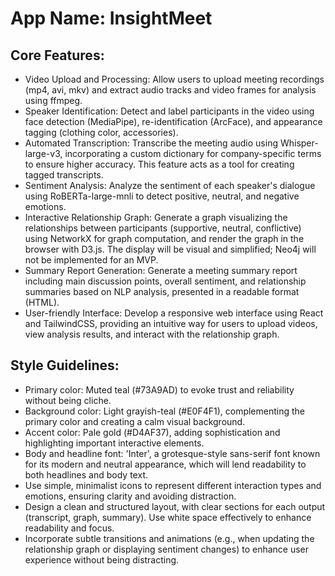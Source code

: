 # **App Name**: InsightMeet

## Core Features:

- Video Upload and Processing: Allow users to upload meeting recordings (mp4, avi, mkv) and extract audio tracks and video frames for analysis using ffmpeg.
- Speaker Identification: Detect and label participants in the video using face detection (MediaPipe), re-identification (ArcFace), and appearance tagging (clothing color, accessories).
- Automated Transcription: Transcribe the meeting audio using Whisper-large-v3, incorporating a custom dictionary for company-specific terms to ensure higher accuracy. This feature acts as a tool for creating tagged transcripts.
- Sentiment Analysis: Analyze the sentiment of each speaker's dialogue using RoBERTa-large-mnli to detect positive, neutral, and negative emotions.
- Interactive Relationship Graph: Generate a graph visualizing the relationships between participants (supportive, neutral, conflictive) using NetworkX for graph computation, and render the graph in the browser with D3.js. The display will be visual and simplified; Neo4j will not be implemented for an MVP.
- Summary Report Generation: Generate a meeting summary report including main discussion points, overall sentiment, and relationship summaries based on NLP analysis, presented in a readable format (HTML).
- User-friendly Interface: Develop a responsive web interface using React and TailwindCSS, providing an intuitive way for users to upload videos, view analysis results, and interact with the relationship graph.

## Style Guidelines:

- Primary color: Muted teal (#73A9AD) to evoke trust and reliability without being cliche.
- Background color: Light grayish-teal (#E0F4F1), complementing the primary color and creating a calm visual background.
- Accent color: Pale gold (#D4AF37), adding sophistication and highlighting important interactive elements.
- Body and headline font: 'Inter', a grotesque-style sans-serif font known for its modern and neutral appearance, which will lend readability to both headlines and body text.
- Use simple, minimalist icons to represent different interaction types and emotions, ensuring clarity and avoiding distraction.
- Design a clean and structured layout, with clear sections for each output (transcript, graph, summary). Use white space effectively to enhance readability and focus.
- Incorporate subtle transitions and animations (e.g., when updating the relationship graph or displaying sentiment changes) to enhance user experience without being distracting.